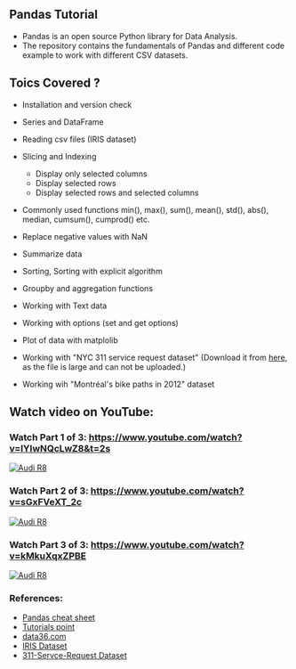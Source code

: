 ## Pandas Tutorial
- Pandas is an open source Python library for Data Analysis. 
- The repository contains the fundamentals of Pandas and different code example to work with different CSV datasets.

## Toics Covered ?
- Installation and version check
- Series and DataFrame
- Reading csv files (IRIS dataset)
- Slicing and Indexing
  - Display only selected columns
  - Display selected rows
  - Display selected rows and selected columns
- Commonly used functions min(), max(), sum(), mean(), std(), abs(), median, cumsum(), cumprod() etc. 
- Replace negative values with NaN
- Summarize data
- Sorting, Sorting with explicit algorithm
- Groupby and aggregation functions
- Working with Text data
- Working with options (set and get options)
- Plot of data with matplolib


- Working with "NYC 311 service request dataset" (Download it from [here](https://nycopendata.socrata.com/Social-Services/311-Service-Requests-from-2010-to-Present/erm2-nwe9), as the file is large and can not be uploaded.)
- Working wih "Montréal's bike paths in 2012" dataset

## Watch video on YouTube:

### Watch Part 1 of 3: https://www.youtube.com/watch?v=IYIwNQcLwZ8&t=2s
[![Audi R8](http://i3.ytimg.com/vi/IYIwNQcLwZ8/hqdefault.jpg)](https://www.youtube.com/watch?v=IYIwNQcLwZ8&t=2s "pandas tutorial")

### Watch Part 2 of 3: https://www.youtube.com/watch?v=sGxFVeXT_2c
[![Audi R8](https://i9.ytimg.com/vi/sGxFVeXT_2c/mqdefault.jpg?sqp=CMjvz-YF&rs=AOn4CLD8A96rHTWp8GX8KmrakGlN8q8DKA&time=1557395529504)](https://www.youtube.com/watch?v=sGxFVeXT_2c "pandas tutorial")

### Watch Part 3 of 3: https://www.youtube.com/watch?v=kMkuXqxZPBE
[![Audi R8](https://i9.ytimg.com/vi/kMkuXqxZPBE/mqdefault.jpg?sqp=CMjvz-YF&rs=AOn4CLDDtTfHEurVbR94zyOWo7ORnB0zQQ&time=1557395531431)](https://www.youtube.com/watch?v=kMkuXqxZPBE "pandas tutorial")

### References: 
- [Pandas cheat sheet](https://github.com/pandas-dev/pandas/blob/master/doc/cheatsheet/Pandas_Cheat_Sheet.pdf)
- [Tutorials point](https://www.tutorialspoint.com/python_pandas/index.htm)
- [data36.com](https://data36.com/pandas-tutorial-3-important-data-formatting-methods-merge-sort-reset_index-fillna/)
- [IRIS Dataset](https://archive.ics.uci.edu/ml/datasets/iris)
- [311-Servce-Request Dataset](https://nycopendata.socrata.com/Social-Services/311-Service-Requests-from-2010-to-Present/erm2-nwe9)

